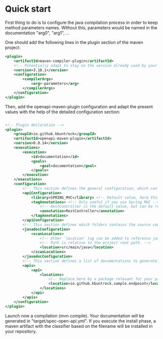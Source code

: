 # Quick start

First thing to do is to configure the java compilation process in order to keep method parameters names.
Without this, parameters would be named in the documentation "arg0", "arg1", ...

One should add the following lines in the plugin section of the maven project:

```xml
<plugin>
	<artifactId>maven-compiler-plugin</artifactId>
	<!-- Potentially adapt to stay on the version already used by your project -->
	<version>3.10.1</version>
	<configuration>
		<compilerArgs>
			<arg>-parameters</arg>
		</compilerArgs>
	</configuration>
</plugin>
```

Then, add the openapi-maven-plugin configuration and adapt the present values with the help of the detailed configuration section:

```xml

<!-- Plugin declaration -->
<plugin>
	<groupId>io.github.kbuntrock</groupId>
	<artifactId>openapi-maven-plugin</artifactId>
	<version>0.0.14</version>
	<executions>
		<execution>
			<id>documentation</id>
			<goals>
				<goal>documentation</goal>
			</goals>
		</execution>
	</executions>
	<configuration>
		<!-- This section defines the general configuration, which can be overriden for each generated document. -->
		<apiConfiguration>
			<library>SPRING_MVC</library> <!-- Default value, here this tag could be deleted. -->
			<tagAnnotations> <!-- Only useful if you use Spring MVC -->
				<!-- RestController is the default value, but can be replaced by RequestMapping -->
				<annotation>RestController</annotation>
			</tagAnnotations>
		</apiConfiguration>
		<!-- This section defines which folders contains the source code to be read to extract the javadoc. -->
		<javadocConfiguration>
			<scanLocations>
				<!-- Other 'location' tag can be added to reference javadoc in other modules. -->
				<!-- Path is relative to the project root path. -->
				<location>src/main/java</location>
			</scanLocations>
		</javadocConfiguration>
		<!-- This section defines a list of documentations to generate. In this exemple, only one is generated. -->
		<apis>
			<api>
				<locations>
					<!-- Replace here by a package relevant for your project. -->
					<location>io.github.kbuntrock.sample.endpoint</location>
				</locations>
			</api>
		</apis>
	</configuration>
</plugin>
```

Launch now a compilation (mvn compile). Your documentation will be generated in "target/spec-open-api.yml".
If you execute the install phase, a maven artifact with the classifier based on the filename will be installed in your repository.